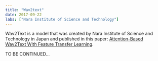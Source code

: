 ```yaml
---
title: "Wav2text"
date: 2017-09-22
labs: ["Nara Institute of Science and Technology"]
---
```


Wav2Text is a model that was created by Nara Institute of Science and
Technology in Japan and published in this paper: [Attention-Based
Wav2Text With Feature Transfer
Learning](https://arxiv.org/pdf/1709.07814.pdf).

TO BE CONTINUED\...
